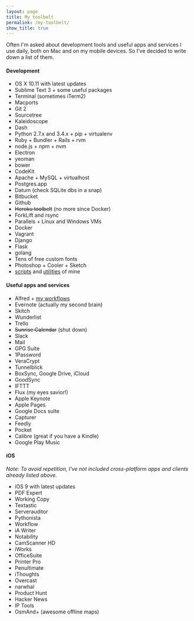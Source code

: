 ```yaml
---
layout: page
title: My toolbelt
permalink: /my-toolbelt/
show_title: true
---
```


Often I'm asked about development tools and useful apps and services I use daily, both on Mac and on my mobile devices. So I've decided to write down a list of them.

#### Development

- OS X 10.11 with latest updates
- Sublime Text 3 + some useful packages
- Terminal (sometimes iTerm2)
- Macports
- Git 2
- Sourcetree
- Kaleidoscope
- Dash
- Python 2.7.x and 3.4.x + pip + virtualenv
- Ruby + Bundler + Rails + rvm
- node.js + npm + nvm
- Electron
- yeoman
- bower
- CodeKit
- Apache + MySQL + virtualhost
- Postgres.app
- Datum (check SQLite dbs in a snap)
- Bitbucket
- Github
- ~~Heroku toolbelt~~ (no more since Docker)
- ForkLift and rsync
- Parallels + Linux and Windows VMs
- Docker
- Vagrant
- Django
- Flask
- golang
- Tens of free custom fonts
- Photoshop + Cooler + Sketch
- [scripts]({{site.baseurl}}/projects) and [utilities]({{site.baseurl}}/resources/utilities) of mine

#### Useful apps and services

- Alfred + [my workflows](https://github.com/pirafrank/alfred_workflows)
- Evernote (actually my second brain)
- Skitch
- Wunderlist
- Trello
- ~~Sunrise Calendar~~ (shut down)
- Slack
- Mail
- GPG Suite
- 1Password
- VeraCrypt
- Tunnelblick
- BoxSync, Google Drive, iCloud
- GoodSync
- IFTTT
- Flux (my eyes savior!)
- Apple Keynote
- Apple Pages
- Google Docs suite
- Capturer
- Feedly
- Pocket
- Calibre (great if you have a Kindle)
- Google Play Music

#### iOS

*Note: To avoid repetition, I've not included cross-platform apps and clients already listed above.*

- iOS 9 with latest updates
- PDF Expert
- Working Copy
- Textastic
- Serverauditor
- Pythonista
- Workflow
- iA Writer
- Notability
- CamScanner HD
- iWorks
- OfficeSuite
- Printer Pro
- Penultimate
- iThoughts
- Overcast
- narwhal
- Product Hunt
- Hacker News
- IP Tools
- OsmAnd+ (awesome offline maps)

